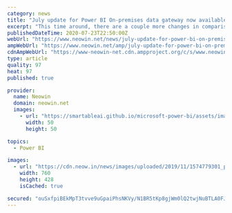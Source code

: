 ```yaml
---
category: news
title: "July update for Power BI On-premises data gateway now available"
excerpt: "This time around, there are a couple more changes in comparison to the usual monthly On-premises data gateway update. As always, an updated version for the Mashup Engine has been released as well."
publishedDateTime: 2020-07-23T22:50:00Z
webUrl: "https://www.neowin.net/news/july-update-for-power-bi-on-premises-data-gateway-now-available"
ampWebUrl: "https://www.neowin.net/amp/july-update-for-power-bi-on-premises-data-gateway-now-available/"
cdnAmpWebUrl: "https://www-neowin-net.cdn.ampproject.org/c/s/www.neowin.net/amp/july-update-for-power-bi-on-premises-data-gateway-now-available/"
type: article
quality: 97
heat: 97
published: true

provider:
  name: Neowin
  domain: neowin.net
  images:
    - url: "https://smartableai.github.io/microsoft-power-bi/assets/images/organizations/neowin.net-50x50.jpg"
      width: 50
      height: 50

topics:
  - Power BI

images:
  - url: "https://cdn.neow.in/news/images/uploaded/2019/11/1574779301_powerbi1_story.jpg"
    width: 760
    height: 428
    isCached: true

secured: "ouSxfpiBEkMpT3tvve9uGpaiPhsNKVy/N1BR5tKp8gjWm0lQ2twjNuBTLA0FJRmDdQ8MHh2KPG+q8wY3LZg00gJ94gQ4sumK9ffuzKc6of+22alqi6tLVtaq1r0uyh2jW4+yccFy8FaywN73SQMv5DSOvZsd2cSco0N2WGdBfZ3lp8HXP2KimYXYrIHE0XcacpczEWIVmeASRazYHKUnc5oZQdLoyJNVLnh1aLml726ChsQnGCnkEbfFjSOLcNBVOaJTvjeboVykwMyuR8HdFaJxRAAVuMxMHdzTRDW7b0FAvS/OFJT7ttbbY64g32Ozij8XHzy2ApCRRGmENfZ2wQ==;PP9UKARN1kZYMzhB0xs5mg=="
---
```


